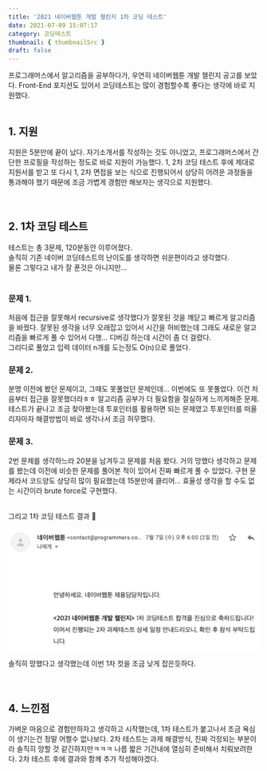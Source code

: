 ```yaml
---
title: '2021 네이버웹툰 개발 챌린지 1차 코딩 테스트'
date: 2021-07-09 15:07:17
category: 코딩테스트
thumbnail: { thumbnailSrc }
draft: false
---
```


프로그래머스에서 알고리즘을 공부하다가, 우연히 네이버웹툰 개발 챌린지 공고를 보았다. Front-End 포지션도 있어서 코딩테스트는 많이 경험할수록 좋다는 생각에 바로 지원했다.
<br/>
<br/>

## 1. 지원

지원은 5분만에 끝이 났다. 자기소개서를 작성하는 것도 아니었고, 프로그래머스에서 간단한 프로필을 작성하는 정도로 바로 지원이 가능했다. 1, 2차 코딩 테스트 후에 제대로 지원서를 받고 또 다시 1, 2차 면접을 보는 식으로 진행되어서 상당히 어려운 과정들을 통과해야 했기 때문에 조금 가볍게 경험만 해보자는 생각으로 지원했다.
<br/>
<br/>
<br/>

## 2. 1차 코딩 테스트

테스트는 총 3문제, 120분동안 이루어졌다.  
솔직히 기존 네이버 코딩테스트의 난이도를 생각하면 쉬운편이라고 생각했다.  
물론 그렇다고 내가 잘 푼것은 아니지만...
<br/>
<br/>

### 문제 1.

처음에 접근을 잘못해서 recursive로 생각했다가 잘못된 것을 깨닫고 빠르게 알고리즘을 바꿨다. 잘못된 생각을 너무 오래잡고 있어서 시간을 허비했는데 그래도 새로운 알고리즘을 빠르게 풀 수 있어서 다행... 디버깅 하는데 시간이 좀 더 걸렸다.  
그리디로 풀었고 입력 데이터 n개를 도는정도 O(n)으로 풀었다.

### 문제 2.

분명 이전에 봤던 문제이고, 그때도 못풀었던 문제인데... 이번에도 또 못풀었다. 이건 처음부터 접근을 잘못했더라ㅎㅎ 알고리즘 공부가 더 필요함을 절실하게 느끼게해준 문제. 테스트가 끝나고 조금 찾아봤는데 투포인터를 활용하면 되는 문제였고 투포인터를 떠올리자마자 해결방법이 바로 생각나서 조금 허무했다.

### 문제 3.

2번 문제를 생각하느라 20분을 남겨두고 문제를 처음 봤다. 거의 망했다 생각하고 문제를 봤는데 이전에 비슷한 문제를 풀어본 적이 있어서 진짜 빠르게 풀 수 있었다. 구현 문제라서 코드양도 상당히 많이 필요했는데 15분만에 클리어... 효율성 생각을 할 수도 없는 시간이라 brute force로 구현했다.
<br/>
<br/>

그리고 1차 코딩 테스트 결과 🍇

![1차_테스트_결과_메일](./images/2021-naver-webtoon/1st_test_result.png)

솔직히 망했다고 생각했는데 이번 1차 컷을 조금 낮게 잡은듯하다.
<br/>
<br/>
<br/>

<!-- ## 3. 2차 코딩 테스트

알고리즘 3문제를 160분동안 풀어야했다. 전체적인 난이도는 쉬운편이었다. 오히려 1차보다? 다만, 구현문제이고 예외처리가 많아서 시간이 많이 필요했다. 덕분에 문제는 모두 풀었지만 코드를 정리할 시간도 없었고, 겨우 시간내에 문제에서 요구하는것을 전부 만족한 정도.
(제 기준에서 제 생각입니다. 올솔인지는 미지수)

### 문제 1.

그냥 구현하면 되는 문제였다. 다만, 문제상에 예외처리해야하는 부분이 명시되어있어서 문제를 대충 읽었거나 빠르게 넘겼다면 보지 못했을 수도 있을 것 같다. 빠르게 풀고 다음 문제로 넘어갔다.

- 문제에서 요구하는대로 입력 데이터를 보드에 하나씩 맞춰보고 예외가 있으면 바로 리턴, 아니라면 마지막에 보드를 전부 돌면서 한번더 확인하는 식으로 풀었다.
- 시간 복잡도는 주어진 입력 데이터 n개 와 mxm 보드를 기준으로 O(n) + O($$n^2$$) 였다.

### 문제 2.

문제 내에서 함수를 분리하고, 기존언어에서 제공하는 내장 함수를 사용하지말고 자신이 구현하라고 했는데, 일단 처음에는 내장함수를 사용해서 구현해 테스트 케이스가 맞는지 확인했다. 그 후에 해당 내장함수를 직접 구현하는 식으로 진행했는데, 이 부분에서 디버깅하는데 시간을 너무 많이 썼다. 예외 처리해야하는 부분도 있어서 이부분도 신경썼다.

- 문제에서 요구하는 순서 그대로 구현하고, 직접 구현해야하는 함수는 따로 빼서 풀었다.
- 시간 복잡도는 주어진 입력 데이터 n개를 기준으로 O(n)이었다.

### 문제 3.

문제 2번과 마찬가지로 함수를 분리시키라는 요구사항이 있어서 처음에 한 함수에 그대로 구현하고 후에 따로 클래스를 사용하여 빼주었다. 예외처리해야하는게 워낙 많아서 이 부분도 따로 함수로 빼주어 구현했다. 구현하는 것 자체는 쉬워서 비전공자분들도 어려움 없었을것으로 생각된다. 시간이 5분남았을 때 테스트 케이스 1개가 틀려서 완전 맨붕이었는데 정신 똑바로 차리고 잘못된 부분을 바로 찾아내어 고쳐 제출하였다. 손이 덜덜 떠렸던...

- 문제에서 요구하는 명령어들을 처리하는 함수들을 갖는 클래스로 따로 빼서 구현했다.
- 시간 복잡도는 주어진 입력 데이터 n개를 기준으로 O(n).
  <br/>
  <br/>
  <br/> -->

## 4. 느낀점

가벼운 마음으로 경험만하자고 생각하고 시작했는데, 1차 테스트가 붙고나서 조금 욕심이 생기는건 정말 어쩔수 없나보다. 2차 테스트는 과제 해결방식, 진짜 걱정되는 부분이라 솔직히 망할 것 같긴하지만ㅋㅋㅋ 나름 짧은 기간내에 열심히 준비해서 치뤄보려한다. 2차 테스트 후에 결과와 함께 추가 작성해야겠다.
